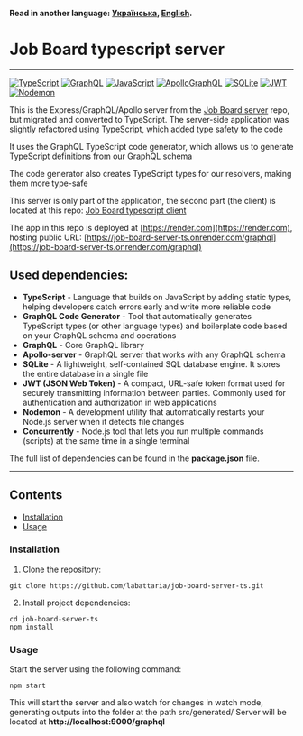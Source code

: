**Read in another language: [Українська](README.ukr.md), [English](README.md).**

# Job Board typescript server

---

[![TypeScript](https://img.shields.io/badge/typescript-%23007ACC.svg?style=for-the-badge&logo=typescript&logoColor=white)](#)
[![GraphQL](https://img.shields.io/badge/GraphQl-E10098?style=for-the-badge&logo=graphql&logoColor=white)](#)
[![JavaScript](https://img.shields.io/badge/JavaScript-323330?style=for-the-badge&logo=javascript&logoColor=F7DF1E)](#)
[![ApolloGraphQL](https://img.shields.io/badge/-ApolloGraphQL-311C87?style=for-the-badge&logo=apollo-graphql)](#)
[![SQLite](https://img.shields.io/badge/sqlite-%2307405e.svg?style=for-the-badge&logo=sqlite&logoColor=white)](#)
[![JWT](https://img.shields.io/badge/JWT-black?style=for-the-badge&logo=JSON%20web%20tokens)](#)
[![Nodemon](https://img.shields.io/badge/NODEMON-%23323330.svg?style=for-the-badge&logo=nodemon&logoColor=%BBDEAD)](#)

This is the Express/GraphQL/Apollo server from the [Job Board server](https://github.com/labattaria/job-board-server) repo, but migrated and converted to TypeScript.
The server-side application was slightly refactored using TypeScript, which added type safety to the code

It uses the GraphQL TypeScript code generator, which allows us to generate TypeScript definitions from our GraphQL schema

The code generator also creates TypeScript types for our resolvers, making them more type-safe

This server is only part of the application, the second part (the client) is located at this repo: [Job Board typescript client](https://github.com/labattaria/job-board-client-ts)

The app in this repo is deployed at [https://render.com](https://render.com), hosting public URL: [https://job-board-server-ts.onrender.com/graphql](https://job-board-server-ts.onrender.com/graphql)

## Used dependencies:

- **TypeScript** - Language that builds on JavaScript by adding static types, helping developers catch errors early and write more reliable code
- **GraphQL Code Generator** - Tool that automatically generates TypeScript types (or other language types) and boilerplate code based on your GraphQL schema and operations
- **GraphQL** - Core GraphQL library
- **Apollo-server** - GraphQL server that works with any GraphQL schema
- **SQLite** - A lightweight, self-contained SQL database engine. It stores the entire database in a single file
- **JWT (JSON Web Token)** - A compact, URL-safe token format used for securely transmitting information between parties. Commonly used for authentication and authorization in web applications
- **Nodemon** - A development utility that automatically restarts your Node.js server when it detects file changes
- **Concurrently** - Node.js tool that lets you run multiple commands (scripts) at the same time in a single terminal

The full list of dependencies can be found in the **package.json** file.

---

## Contents

- [Installation](#installation)
- [Usage](#usage)

### Installation

1. Clone the repository:

```shell
git clone https://github.com/labattaria/job-board-server-ts.git
```

2. Install project dependencies:

```shell
cd job-board-server-ts
npm install
```

### Usage

Start the server using the following command:

```shell
npm start
```

This will start the server and also watch for changes in watch mode, generating outputs into the folder at the path src/generated/
Server will be located at **http://localhost:9000/graphql**
